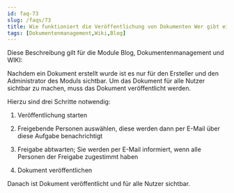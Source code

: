 ```yaml
---
id: faq-73
slug: /faqs/73
title: Wie funktioniert die Veröffentlichung von Dokumenten Wer gibt ein Dokument frei Was bedeutet Freigabe
tags: [Dokumentenmanagement,Wiki,Blog]
---
```

Diese Beschreibung gilt für die Module Blog, Dokumentenmanagement und WIKI:

Nachdem ein Dokument erstellt wurde ist es nur für den Ersteller und den Administrator des Moduls sichtbar. Um das Dokument für alle Nutzer sichtbar zu machen, muss das Dokument veröffentlicht werden.

Hierzu sind drei Schritte notwendig:

1.  Veröffentlichung starten

2.  Freigebende Personen auswählen, diese werden dann per E-Mail über diese Aufgabe benachrichtigt

3.  Freigabe abtwarten; Sie werden per E-Mail informiert, wenn alle Personen der Freigabe zugestimmt haben

4.  Dokument veröffentlichen

Danach ist Dokument veröffentlicht und für alle Nutzer sichtbar.